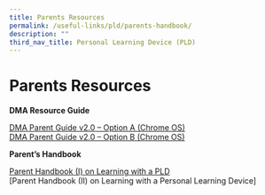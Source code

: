 ```yaml
---
title: Parents Resources
permalink: /useful-links/pld/parents-handbook/
description: ""
third_nav_title: Personal Learning Device (PLD)
---
```

# Parents Resources
**DMA Resource Guide**

[DMA Parent Guide v2.0 – Option A (Chrome OS)](/files/Useful%20Links/e-DMA-Parent-Guide-v2-Option-A-Chrome-OS.pdf)  
[DMA Parent Guide v2.0 – Option B (Chrome OS)](/files/Useful%20Links/f-DMA-Parent-Guide-v2-Option-B-Chrome-OS.pdf)

**Parent’s Handbook**

[Parent Handbook (I) on Learning with a PLD](/files/Useful%20Links/Parent-Handbook-I-on-Learning-with-a-PLD.pdf)  
[Parent Handbook (II) on Learning with a Personal Learning Device]